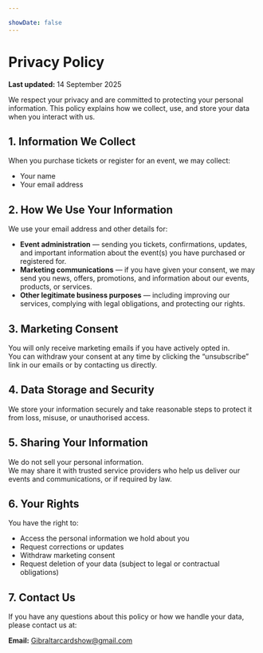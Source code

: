 ```yaml
---

showDate: false
---
```



# Privacy Policy

**Last updated:** 14 September 2025

We respect your privacy and are committed to protecting your personal information. This policy explains how we collect, use, and store your data when you interact with us.

## 1. Information We Collect
When you purchase tickets or register for an event, we may collect:
- Your name
- Your email address

## 2. How We Use Your Information
We use your email address and other details for:
- **Event administration** — sending you tickets, confirmations, updates, and important information about the event(s) you have purchased or registered for.
- **Marketing communications** — if you have given your consent, we may send you news, offers, promotions, and information about our events, products, or services.
- **Other legitimate business purposes** — including improving our services, complying with legal obligations, and protecting our rights.

## 3. Marketing Consent
You will only receive marketing emails if you have actively opted in.  
You can withdraw your consent at any time by clicking the “unsubscribe” link in our emails or by contacting us directly.

## 4. Data Storage and Security
We store your information securely and take reasonable steps to protect it from loss, misuse, or unauthorised access.

## 5. Sharing Your Information
We do not sell your personal information.  
We may share it with trusted service providers who help us deliver our events and communications, or if required by law.

## 6. Your Rights
You have the right to:
- Access the personal information we hold about you
- Request corrections or updates
- Withdraw marketing consent
- Request deletion of your data (subject to legal or contractual obligations)

## 7. Contact Us
If you have any questions about this policy or how we handle your data, please contact us at:

**Email:** Gibraltarcardshow@gmail.com